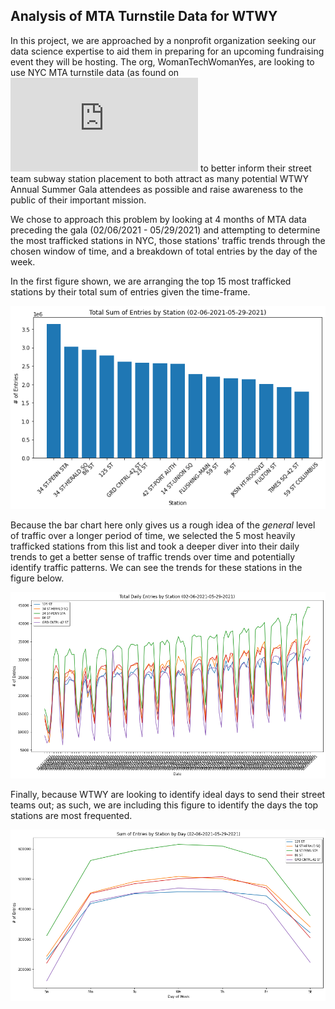 ## Analysis of MTA Turnstile Data for WTWY

In this project, we are approached by a nonprofit organization seeking our data  science expertise to aid them in preparing for an upcoming fundraising event they will be hosting. The org, WomanTechWomanYes, are looking to use NYC MTA turnstile data (as found on !['here'](http://web.mta.info/developers/turnstile.html) to better inform their street team subway station placement to both attract as many potential WTWY Annual Summer Gala attendees as possible and raise awareness to the public of their important mission.

We chose to approach this problem by looking at 4 months of MTA data preceding the gala (02/06/2021 - 05/29/2021) and attempting to determine the most trafficked stations in NYC, those stations' traffic trends through the chosen window of time, and a breakdown of total entries by the day of the week. 

In the first figure shown, we are arranging the top 15 most trafficked stations by their total sum of entries given the time-frame.

![](tot_sum_by_stat.png)

Because the bar chart here only gives us a rough idea of the *general* level of traffic over a longer period of time, we selected the 5 most heavily trafficked stations from this list and took a deeper diver into their daily trends to get a better sense of traffic trends over time and potentially identify traffic patterns. We can see the trends for these stations in the figure below. 

![](daily_entries_by_station.png)


Finally, because WTWY are looking to identify ideal days to send their street teams out; as such, we are including this figure to identify the days the top stations are most frequented.


![](daily_entries_sum_week.png)
